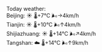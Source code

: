 Today weather:  
Beijing: ☀️   🌡️+7°C 🌬️→4km/h  
Tianjin: ☀️   🌡️+10°C 🌬️↑4km/h  
Shijiazhuang: ☀️   🌡️+14°C 🌬️↗4km/h  
Tangshan: ☁️   🌡️+14°C 🌬️↑9km/h  
